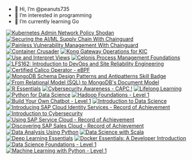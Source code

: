 - 👋 Hi, I’m @peanuts735
- 👀 I’m interested in programming
- 🌱 I’m currently learning Go

<!-- START CREDLY BADGES -->
[![Kubernetes Admin Network Policy Shodan](https://images.credly.com/size/80x80/images/b38c2d4f-f4bb-4f8e-aa6c-d8c8b01529a2/blob)](https://www.credly.com/badges/6edf386b-789f-4a35-89ce-982883f46e69)
[![Securing the AI/ML Supply Chain With Chainguard](https://images.credly.com/size/80x80/images/5750aba6-98f3-43dd-b2d0-3d5a5d11edfd/blob)](https://www.credly.com/badges/d7eb4b91-8394-4f50-9c05-76dd2583ae52)
[![Painless Vulnerability Management With Chainguard](https://images.credly.com/size/80x80/images/72b653fc-36a6-4dd3-8dc4-c73caa564f77/blob)](https://www.credly.com/badges/940776fe-5cb6-4844-bc71-37a47975da11)
[![Container Crusader](https://images.credly.com/size/80x80/images/a4305115-691b-428b-a02a-201a0400e684/blob)](https://www.credly.com/badges/5f1060f8-b4a2-4851-a0e7-c5656cdd64c7)
[![Kong Gateway Operations for KIC](https://images.credly.com/size/80x80/images/c7bdb851-3ad4-4770-b6e0-1e135f42c246/blob)](https://www.credly.com/badges/868c7652-e608-4cc0-bb51-c5c5eb8ca5fa)
[![Use and Interpret Views](https://images.credly.com/size/80x80/images/8480091e-745d-4676-8d41-0372eb9931e5/blob)](https://www.credly.com/badges/72b1e64f-38f2-49b1-aac9-bd502ce874b4)
[![Celonis Process Management Foundations](https://images.credly.com/size/80x80/images/2d1c8afe-9345-4f79-9be8-d3294dc04957/image.png)](https://www.credly.com/badges/92d71d5b-16cf-4b93-b02e-e57c5428ea01)
[![LFS162: Introduction to DevOps and Site Reliability Engineering](https://images.credly.com/size/80x80/images/2397c05c-eb0e-4b08-be97-9e8261d43125/blob)](https://www.credly.com/badges/04607180-489a-409d-8726-fdd30b675092)
[![Certified Calico Operator - eBPF](https://images.credly.com/size/80x80/images/29307826-ca75-40dc-a588-66215c4d495c/image.png)](https://www.credly.com/badges/88c01253-6c6b-4c8d-9f79-6fef75e25e7d)
[![MongoDB Schema Design Patterns and Antipatterns Skill Badge](https://images.credly.com/size/80x80/images/c0733ced-67e1-4f03-bc9d-5d1f2b7ac473/blob)](https://www.credly.com/badges/c7d1abaa-36ee-46d5-86e9-4ab8ffd2b204)
[![From Relational Model (SQL) to MongoDB's Document Model](https://images.credly.com/size/80x80/images/234edfc5-0177-46e7-a61a-071f060af2f6/blob)](https://www.credly.com/badges/b866c9c8-dba2-477d-8af6-ec46f9469e86)
[![R Essentials](https://images.credly.com/size/80x80/images/14a1c1e0-f580-4034-a910-a33043d6af12/blob)](https://www.credly.com/badges/cdfcaf81-75fa-411b-bf3c-0720ba74fff5)
[![Cybersecurity Awareness - CAPC !](https://images.credly.com/size/80x80/images/712a773b-9acc-4bc8-90fa-6afdfc95da1e/image.png)](https://www.credly.com/badges/fbb2409d-ea33-4160-9d41-d21f381b5cdf)
[![Lifelong Learning](https://images.credly.com/size/80x80/images/21e16d4d-d2df-46e6-9098-526caab49e63/blob)](https://www.credly.com/badges/50d4b21c-f790-4450-a03c-6ea5d7bbc1c1)
[![Python for Data Science](https://images.credly.com/size/80x80/images/b40db465-587f-45eb-a854-af8630a630e7/blob)](https://www.credly.com/badges/6c1fbf57-b2d7-4b59-8179-995a3a39491a)
[![Hadoop Foundations - Level 1](https://images.credly.com/size/80x80/images/1e55ec7d-b57d-4ecf-92d4-d3b7887977ad/blob)](https://www.credly.com/badges/73ca3db7-9bbe-485f-9467-92a1b64fae2a)
[![Build Your Own Chatbot - Level 1](https://images.credly.com/size/80x80/images/745b7433-8c95-4978-87ed-a5b280fcb1aa/blob)](https://www.credly.com/badges/32426096-8231-4933-a14a-b6d76e798d24)
[![Introduction to Data Science](https://images.credly.com/size/80x80/images/b38a42e0-dc58-4ce2-b6c0-28d978e8aaad/image.png)](https://www.credly.com/badges/2f9a56fc-fb07-4a95-b566-16b3386d2bb0)
[![Introducing SAP Cloud Identity Services - Record of Achievement](https://images.credly.com/size/80x80/images/2e4ec64c-caf6-4830-8cb7-116b1b1fb148/blob)](https://www.credly.com/badges/096182da-a881-4c14-b0c5-4f201e2fdb4a)
[![Introduction to Cybersecurity](https://images.credly.com/size/80x80/images/af8c6b4e-fc31-47c4-8dcb-eb7a2065dc5b/I2CS__1_.png)](https://www.credly.com/badges/08297a6f-c74c-42b0-a027-5d6eddae7f6b)
[![Using SAP Service Cloud - Record of Achievement](https://images.credly.com/size/80x80/images/e2e22385-072e-445c-b3e8-c671f5d4df6a/image.png)](https://www.credly.com/badges/3a5891cc-38e3-4ca8-99bd-f65f23237172)
[![Discovering SAP Sales Cloud - Record of Achievement](https://images.credly.com/size/80x80/images/c13b43b2-b541-447a-80b6-cceaea41f70c/image.png)](https://www.credly.com/badges/7432901d-f747-4168-baec-12f3c854d383)
[![Data Analysis Using Python](https://images.credly.com/size/80x80/images/f5bb6420-710c-4508-bd1f-df3a9d3fafb0/blob)](https://www.credly.com/badges/0df4cec0-9087-441b-bc64-abafd664993f)
[![Data Science with Scala](https://images.credly.com/size/80x80/images/31161e97-2afe-4b28-9a63-0fc788de0f69/blob)](https://www.credly.com/badges/c4f51279-4c7c-48dc-9665-98afe8e6cc4e)
[![Deep Learning Essentials](https://images.credly.com/size/80x80/images/ef4b79d9-5b12-4d26-b4f2-a8fc22b0351b/blob)](https://www.credly.com/badges/25ac4b76-ebea-4d01-8933-a038ff6569ee)
[![Docker Essentials: A Developer Introduction](https://images.credly.com/size/80x80/images/b0c5445a-72a2-46ce-a599-96147e210efb/blob)](https://www.credly.com/badges/5f3e704e-4369-4010-b50c-5168db1fa98a)
[![Data Science Foundations - Level 1](https://images.credly.com/size/80x80/images/5950e6bd-1d0b-40f0-9313-4b2fa36622ce/blob)](https://www.credly.com/badges/04760ec1-b407-4860-b17c-35167bff17e2)
[![Machine Learning with Python - Level 1](https://images.credly.com/size/80x80/images/ede27d34-ab6b-4eef-8808-f266564df2a2/blob)](https://www.credly.com/badges/64d372d7-bb00-44d4-88e6-afb2ff74d620)
<!-- END CREDLY BADGES -->
